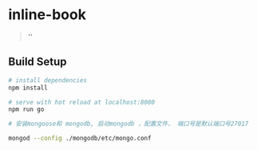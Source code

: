 # inline-book

> ''

## Build Setup

``` bash
# install dependencies
npm install

# serve with hot reload at localhost:8080
npm run go

# 安装mongoose和 mongodb, 启动mongodb ，配置文件， 端口号是默认端口号27017

mongod --config ./mongodb/etc/mongo.conf


```


